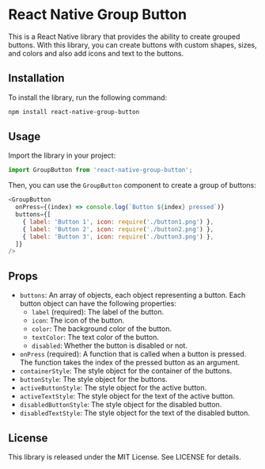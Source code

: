 # React Native Group Button

This is a React Native library that provides the ability to create grouped buttons. With this library, you can create buttons with custom shapes, sizes, and colors and also add icons and text to the buttons.

## Installation

To install the library, run the following command:

```bash
npm install react-native-group-button
```

## Usage

Import the library in your project:

```javascript
import GroupButton from 'react-native-group-button';
```

Then, you can use the `GroupButton` component to create a group of buttons:

```javascript
<GroupButton
  onPress={(index) => console.log(`Button ${index} pressed`)}
  buttons={[
    { label: 'Button 1', icon: require('./button1.png') },
    { label: 'Button 2', icon: require('./button2.png') },
    { label: 'Button 3', icon: require('./button3.png') },
  ]}
/>
```

## Props

- `buttons`: An array of objects, each object representing a button. Each button object can have the following properties:
  - `label` (required): The label of the button.
  - `icon`: The icon of the button.
  - `color`: The background color of the button.
  - `textColor`: The text color of the button.
  - `disabled`: Whether the button is disabled or not.
- `onPress` (required): A function that is called when a button is pressed. The function takes the index of the pressed button as an argument.
- `containerStyle`: The style object for the container of the buttons.
- `buttonStyle`: The style object for the buttons.
- `activeButtonStyle`: The style object for the active button.
- `activeTextStyle`: The style object for the text of the active button.
- `disabledButtonStyle`: The style object for the disabled button.
- `disabledTextStyle`: The style object for the text of the disabled button.

## License

This library is released under the MIT License. See LICENSE for details.
